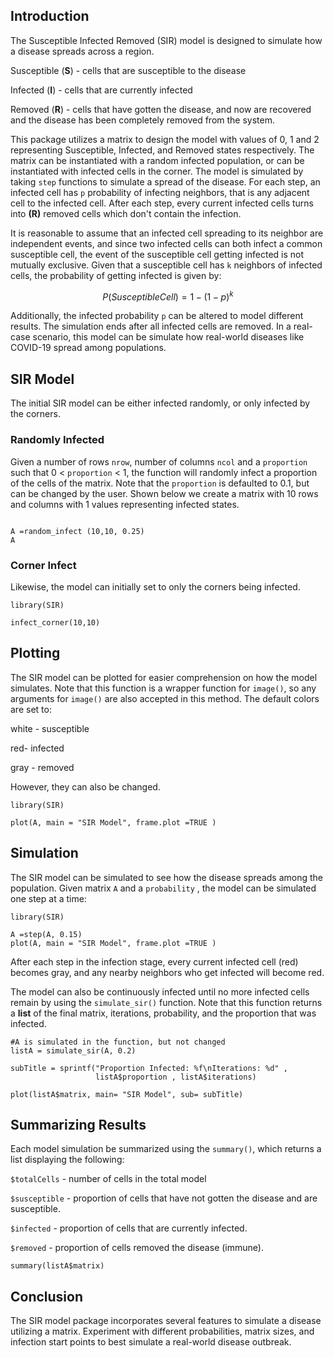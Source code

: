 

## Introduction

The Susceptible Infected Removed (SIR) model is designed to simulate how a disease spreads across a region.

Susceptible (**S**) - cells that are susceptible to the disease

Infected (**I**) - cells that are currently infected

Removed (**R**) - cells that have gotten the disease, and now are recovered and the disease has been completely removed from the system.

This package utilizes a matrix to design the model with values of 0, 1 and 2 representing Susceptible, Infected, and Removed states respectively. The matrix can be instantiated with a random infected population, or can be instantiated with infected cells in the corner. The model is simulated by taking `step` functions to simulate a spread of the disease. For each step, an infected cell has `p` probability of infecting neighbors, that is any adjacent cell to the infected cell. After each step, every current infected cells turns into **(R)** removed cells which don't contain the infection.

It is reasonable to assume that an infected cell spreading to its neighbor are independent events, and since two infected cells can both infect a common susceptible cell, the event of the susceptible cell getting infected is not mutually exclusive. Given that a susceptible cell has `k` neighbors of infected cells, the probability of getting infected is given by:

$$
P(Susceptible Cell) = 1 - (1- p)^k
$$

Additionally, the infected probability `p` can be altered to model different results. The simulation ends after all infected cells are removed. In a real-case scenario, this model can be simulate how real-world diseases like COVID-19 spread among populations.

## SIR Model

The initial SIR model can be either infected randomly, or only infected by the corners.

### Randomly Infected

Given a number of rows `nrow`, number of columns `ncol` and a `proportion` such that 0 < `proportion` < 1, the function will randomly infect a proportion of the cells of the matrix. Note that the `proportion` is defaulted to 0.1, but can be changed by the user. Shown below we create a matrix with 10 rows and columns with 1 values representing infected states.


```{r}

A =random_infect (10,10, 0.25)
A
```

### Corner Infect

Likewise, the model can initially set to only the corners being infected.

```{r}
library(SIR)

infect_corner(10,10)
```

## Plotting

The SIR model can be plotted for easier comprehension on how the model simulates. Note that this function is a wrapper function for `image()`, so any arguments for `image()` are also accepted in this method. The default colors are set to:

white - susceptible

red- infected

gray - removed

However, they can also be changed.

```{r}
library(SIR)

plot(A, main = "SIR Model", frame.plot =TRUE )
```

## Simulation

The SIR model can be simulated to see how the disease spreads among the population. Given matrix `A` and a `probability` , the model can be simulated one step at a time:

```{r}
library(SIR)

A =step(A, 0.15)
plot(A, main = "SIR Model", frame.plot =TRUE )
```

After each step in the infection stage, every current infected cell (red) becomes gray, and any nearby neighbors who get infected will become red.

The model can also be continuously infected until no more infected cells remain by using the `simulate_sir()` function. Note that this function returns a **list** of the final matrix, iterations, probability, and the proportion that was infected.

```{r}
#A is simulated in the function, but not changed 
listA = simulate_sir(A, 0.2)

subTitle = sprintf("Proportion Infected: %f\nIterations: %d" ,
                   listA$proportion , listA$iterations)

plot(listA$matrix, main= "SIR Model", sub= subTitle)

```

## Summarizing Results

Each model simulation be summarized using the `summary()`, which returns a list displaying the following:

`$totalCells` - number of cells in the total model

`$susceptible` - proportion of cells that have not gotten the disease and are susceptible.

`$infected` - proportion of cells that are currently infected.

`$removed` - proportion of cells removed the disease (immune).

```{r}
summary(listA$matrix)
```

## Conclusion

The SIR model package incorporates several features to simulate a disease utilizing a matrix. Experiment with different probabilities, matrix sizes, and infection start points to best simulate a real-world disease outbreak.
